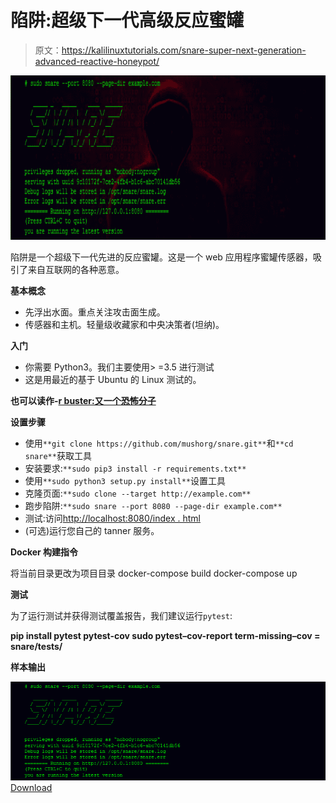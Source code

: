 # 陷阱:超级下一代高级反应蜜罐

> 原文：<https://kalilinuxtutorials.com/snare-super-next-generation-advanced-reactive-honeypot/>

[![Snare : Super Next Generation Advanced Reactive HonEypot](img//526e52aa227267e107f4c0448a303dc0.png "Snare : Super Next Generation Advanced Reactive HonEypot")](https://1.bp.blogspot.com/-sapD6oEi00Y/XbBTHVz-ttI/AAAAAAAADFY/YMPlunM3QLk0ur9sF3M1HLbXsUxh6oeeACLcBGAsYHQ/s1600/Sample%25281%2529.png)

陷阱是一个超级下一代先进的反应蜜罐。这是一个 web 应用程序蜜罐传感器，吸引了来自互联网的各种恶意。

**基本概念**

*   先浮出水面。重点关注攻击面生成。
*   传感器和主机。轻量级收藏家和中央决策者(坦纳)。

**入门**

*   你需要 Python3。我们主要使用> =3.5 进行测试
*   这是用最近的基于 Ubuntu 的 Linux 测试的。

**也可以读作-[r buster:又一个恐怖分子](https://kalilinuxtutorials.com/rbuster-dirbuster/)**

**设置步骤**

*   使用`**git clone https://github.com/mushorg/snare.git**`和`**cd snare**`获取工具
*   安装要求:`**sudo pip3 install -r requirements.txt**`
*   使用`**sudo python3 setup.py install**`设置工具
*   克隆页面:`**sudo clone --target http://example.com**`
*   跑步陷阱:`**sudo snare --port 8080 --page-dir example.com**`
*   测试:访问[http://localhost:8080/index . html](http://localhost:8080/index.html)
*   (可选)运行您自己的 tanner 服务。

**Docker 构建指令**

将当前目录更改为项目目录
docker-compose build
docker-compose up

**测试**

为了运行测试并获得测试覆盖报告，我们建议运行`pytest`:

**pip install pytest pytest-cov
sudo pytest–cov-report term-missing–cov = snare/tests/**

**样本输出**

![](img//61e928c01fc25464b291f402fc6b2573.png)[Download](https://github.com/mushorg/snare)